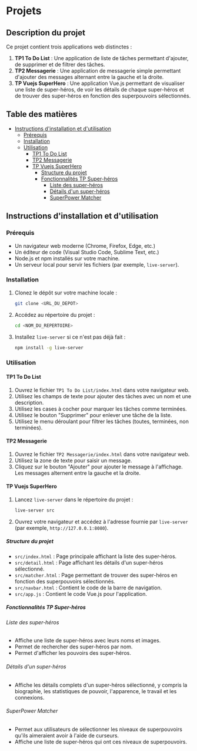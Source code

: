# Projets

## Description du projet

Ce projet contient trois applications web distinctes :

1. **TP1 To Do List** : Une application de liste de tâches permettant d'ajouter, de supprimer et de filtrer des tâches.
2. **TP2 Messagerie** : Une application de messagerie simple permettant d'ajouter des messages alternant entre la gauche et la droite.
3. **TP Vuejs SuperHero** : Une application Vue.js permettant de visualiser une liste de super-héros, de voir les détails de chaque super-héros et de trouver des super-héros en fonction des superpouvoirs sélectionnés.

## Table des matières

- [Instructions d'installation et d'utilisation](#instructions-dinstallation-et-dutilisation)
  - [Prérequis](#prérequis)
  - [Installation](#installation)
  - [Utilisation](#utilisation)
    - [TP1 To Do List](#tp1-to-do-list)
    - [TP2 Messagerie](#tp2-messagerie)
    - [TP Vuejs SuperHero](#tp-vuejs-superhero)
      - [Structure du projet](#structure-du-projet)
      - [Fonctionnalités TP Super-héros](#fonctionnalités-tp-super-héros)
        - [Liste des super-héros](#liste-des-super-héros)
        - [Détails d'un super-héros](#détails-dun-super-héros)
        - [SuperPower Matcher](#superpower-matcher)


## Instructions d'installation et d'utilisation

### Prérequis

- Un navigateur web moderne (Chrome, Firefox, Edge, etc.)
- Un éditeur de code (Visual Studio Code, Sublime Text, etc.)
- Node.js et npm installés sur votre machine.
- Un serveur local pour servir les fichiers (par exemple, `live-server`).

### Installation

1. Clonez le dépôt sur votre machine locale :

    ```sh
    git clone <URL_DU_DEPOT>
    ```

2. Accédez au répertoire du projet :

    ```sh
    cd <NOM_DU_REPERTOIRE>
    ```

3. Installez `live-server` si ce n'est pas déjà fait :

    ```sh
    npm install -g live-server
    ```

### Utilisation

#### TP1 To Do List

1. Ouvrez le fichier `TP1 To Do List/index.html` dans votre navigateur web.
2. Utilisez les champs de texte pour ajouter des tâches avec un nom et une description.
3. Utilisez les cases à cocher pour marquer les tâches comme terminées.
4. Utilisez le bouton "Supprimer" pour enlever une tâche de la liste.
5. Utilisez le menu déroulant pour filtrer les tâches (toutes, terminées, non terminées).

#### TP2 Messagerie

1. Ouvrez le fichier `TP2 Messagerie/index.html` dans votre navigateur web.
2. Utilisez la zone de texte pour saisir un message.
3. Cliquez sur le bouton "Ajouter" pour ajouter le message à l'affichage. Les messages alternent entre la gauche et la droite.

#### TP Vuejs SuperHero

1. Lancez `live-server` dans le répertoire du projet :

    ```sh
    live-server src
    ```

2. Ouvrez votre navigateur et accédez à l'adresse fournie par `live-server` (par exemple, `http://127.0.0.1:8080`).

##### Structure du projet

- `src/index.html` : Page principale affichant la liste des super-héros.
- `src/detail.html` : Page affichant les détails d'un super-héros sélectionné.
- `src/matcher.html` : Page permettant de trouver des super-héros en fonction des superpouvoirs sélectionnés.
- `src/navbar.html` : Contient le code de la barre de navigation.
- `src/app.js` : Contient le code Vue.js pour l'application.

##### Fonctionnalités TP Super-héros

###### Liste des super-héros

- Affiche une liste de super-héros avec leurs noms et images.
- Permet de rechercher des super-héros par nom.
- Permet d'afficher les pouvoirs des super-héros.

###### Détails d'un super-héros

- Affiche les détails complets d'un super-héros sélectionné, y compris la biographie, les statistiques de pouvoir, l'apparence, le travail et les connexions.

###### SuperPower Matcher

- Permet aux utilisateurs de sélectionner les niveaux de superpouvoirs qu'ils aimeraient avoir à l'aide de curseurs.
- Affiche une liste de super-héros qui ont ces niveaux de superpouvoirs.
